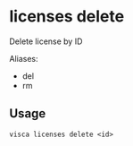 # licenses delete

Delete license by ID

Aliases:

- del
- rm

## Usage

```console
visca licenses delete <id>
```
